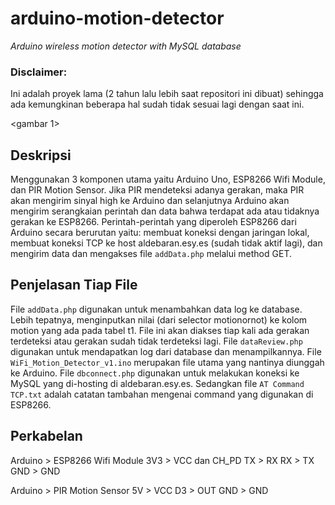 # arduino-motion-detector
<i>Arduino wireless motion detector with MySQL database</i>

### Disclaimer:
Ini adalah proyek lama (2 tahun lalu lebih saat repositori ini dibuat) sehingga ada kemungkinan beberapa hal sudah tidak sesuai lagi dengan saat ini.

<gambar 1>

## Deskripsi
Menggunakan 3 komponen utama yaitu Arduino Uno, ESP8266 Wifi Module, dan PIR Motion Sensor. Jika PIR mendeteksi adanya gerakan, maka PIR akan mengirim sinyal high ke Arduino dan selanjutnya Arduino akan mengirim serangkaian perintah dan data bahwa terdapat ada atau tidaknya gerakan ke ESP8266. Perintah-perintah yang diperoleh ESP8266 dari Arduino secara berurutan yaitu: membuat koneksi dengan jaringan lokal, membuat koneksi TCP ke host aldebaran.esy.es (sudah tidak aktif lagi), dan mengirim data dan mengakses file `addData.php` melalui method GET.

## Penjelasan Tiap File
File `addData.php` digunakan untuk menambahkan data log ke database. Lebih tepatnya, menginputkan nilai (dari selector motionornot) ke kolom motion yang ada pada tabel t1. File ini akan diakses tiap kali ada gerakan terdeteksi atau gerakan sudah tidak terdeteksi lagi. File `dataReview.php` digunakan untuk mendapatkan log dari database dan menampilkannya. File `WiFi_Motion_Detector_v1.ino` merupakan file utama yang nantinya diunggah ke Arduino. File `dbconnect.php` digunakan untuk melakukan koneksi ke MySQL yang di-hosting di aldebaran.esy.es. Sedangkan file `AT Command TCP.txt` adalah catatan tambahan mengenai command yang digunakan di ESP8266.

<gambar web>

## Perkabelan
Arduino > ESP8266 Wifi Module
3V3 > VCC dan CH_PD
TX > RX
RX > TX
GND > GND

Arduino > PIR Motion Sensor
5V > VCC
D3 > OUT
GND > GND

<gambar skematik>
